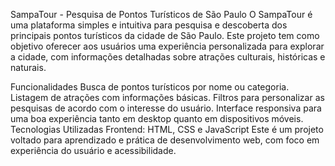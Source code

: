 SampaTour - Pesquisa de Pontos Turísticos de São Paulo
O SampaTour é uma plataforma simples e intuitiva para pesquisa e descoberta dos principais pontos turísticos da cidade de São Paulo. Este projeto tem como objetivo oferecer aos usuários uma experiência personalizada para explorar a cidade, com informações detalhadas sobre atrações culturais, históricas e naturais.

Funcionalidades
Busca de pontos turísticos por nome ou categoria.
Listagem de atrações com informações básicas.
Filtros para personalizar as pesquisas de acordo com o interesse do usuário.
Interface responsiva para uma boa experiência tanto em desktop quanto em dispositivos móveis.
Tecnologias Utilizadas
Frontend: HTML, CSS e JavaScript
Este é um projeto voltado para aprendizado e prática de desenvolvimento web, com foco em experiência do usuário e acessibilidade.

